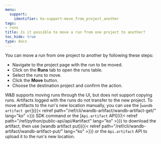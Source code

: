 ```yaml
---
menu:
  support:
    identifier: ko-support-move_from_project_another
tags:
- runs
title: Is it possible to move a run from one project to another?
toc_hide: true
type: docs
---
```


You can move a run from one project to another by following these steps:

- Navigate to the project page with the run to be moved.
- Click on the **Runs** tab to open the runs table.
- Select the runs to move.
- Click the **Move** button.
- Choose the destination project and confirm the action.

W&B supports moving runs through the UI, but does not support copying runs. Artifacts logged with the runs do not transfer to the new project. To move artifacts to the run's new location manually, you can use the [`wandb artifact get`]({{< relref path="/ref/cli/wandb-artifact/wandb-artifact-get/" lang="ko" >}}) SDK command or the [`Api.artifact` API]({{< relref path="/ref/python/public-api/api/#artifact" lang="ko" >}}) to download the artifact, then use [wandb artifact put]({{< relref path="/ref/cli/wandb-artifact/wandb-artifact-put/" lang="ko" >}}) or the `Api.artifact` API to upload it to the run's new location.